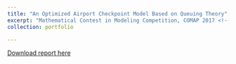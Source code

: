 ```yaml
---
title: "An Optimized Airport Checkpoint Model Based on Queuing Theory"
excerpt: "Mathematical Contest in Modeling Competition, COMAP 2017 <!---<br/><img src='/images/500x300.png'>"--->"
collection: portfolio

---
```


<!---
This is an item in your portfolio. It can be have images or nice text. If you name the file .md, it will be parsed as markdown. If you name the file .html, it will be parsed as HTML. 
--->

[Download report here](http://changshiraine.github.io/files/COMAP.pdf)
